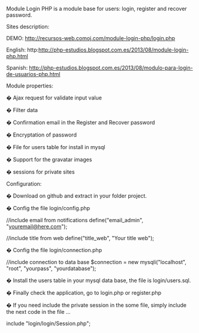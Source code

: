 Module Login PHP is a module base for users: login, register and recover password.

Sites description:

DEMO: http://recursos-web.comoj.com/module-login-php/login.php

English: http:http://php-estudios.blogspot.com.es/2013/08/module-login-php.html

Spanish: http://php-estudios.blogspot.com.es/2013/08/modulo-para-login-de-usuarios-php.html

Module properties:

� Ajax request for validate input value

� Filter data

� Confirmation email in the Register and  Recover password

� Encryptation of password

� File for users table for install in mysql

� Support  for the gravatar images

� sessions for private sites


Configuration:

� Download on github and extract in your folder project.

� Config the file login/config.php

//include email from notifications
define("email_admin", "youremail@here.com");

//include title from web
define("title_web", "Your title web");

� Config the file login/connection.php

//include connection to data base
$connection = new mysqli("localhost", "root", "yourpass", "yourdatabase");

� Install the users table in your mysql data base, the file is login/users.sql.

� Finally check the application, go to login.php or register.php

� If you need include the private session in the some file, simply include the next code in the file ...

include "login/login/Session.php";

